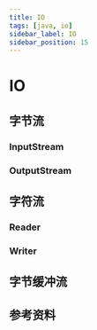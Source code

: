 ```yaml
---
title: IO
tags: [java, io]
sidebar_label: IO
sidebar_position: 15
---
```


# IO

## 字节流

### InputStream

### OutputStream

## 字符流

### Reader

### Writer

## 字节缓冲流

## 参考资料

